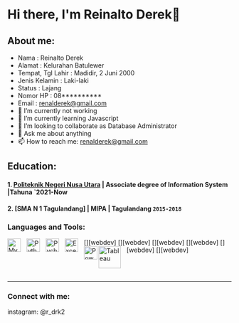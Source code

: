# Hi there, I'm Reinalto Derek👋
## About me:
- Nama                : Reinalto Derek
- Alamat              : Kelurahan Batulewer
- Tempat, Tgl Lahir   : Madidir, 2 Juni 2000
- Jenis Kelamin       : Laki-laki
- Status              : Lajang
- Nomor HP            : 08**********
- Email               : renalderek@gmail.com
- 🔭 I’m currently not working
- 🌱 I’m currently learning Javascript
- 👯 I’m looking to collaborate as Database Administrator
- 💬 Ask me about anything
- 📫 How to reach me: renalderek@gmail.com

## Education:

#### 1. [Politeknik Negeri Nusa Utara](https://www.polnustar.ac.id) | Associate degree of Information System |Tahuna `2021-Now
   
 #### 2. [SMA N 1 Tagulandang] | MIPA | Tagulandang `2015-2018`
   
### Languages and Tools:

[<img align="left" alt="MySQL" width="30px" src="https://cdn.jsdelivr.net/gh/devicons/devicon/icons/mysql/mysql-original.svg" style="padding-right:10px;" />][webdev]
[<img align="left" alt="Python" width="30px" src="https://upload.wikimedia.org/wikipedia/commons/thumb/c/c3/Python-logo-notext.svg/110px-Python-logo-notext.svg.png?20100317150552" style="padding-right:10px;" />][webdev]
[<img align="left" alt="Pycharm" width="30px" src="https://upload.wikimedia.org/wikipedia/commons/thumb/1/1d/PyCharm_Icon.svg/220px-PyCharm_Icon.svg.png" style="padding-right:10px;" />][webdev]
[<img align="left" alt="Excel" width="30px" src="https://is2-ssl.mzstatic.com/image/thumb/Purple126/v4/a8/fd/5a/a8fd5a84-c6f1-355f-3b9f-6e86598efaa3/XCEL.png/1200x630bb.png" style="padding-right:10px;" />][webdev]
[<img align="left" alt="Power BI" width="30px" src="https://powerbi.microsoft.com/pictures/application-logos/svg/powerbi.svg" style="padding-right:0px;" />][webdev]
[<img align="left" alt="Tableau" width="50px" src="https://logos-world.net/wp-content/uploads/2021/10/Tableau-Symbol.png" style="padding-right:10px;" />][webdev]

<br />
<br />

---
### Connect with me:
instagram: @r_drk2

